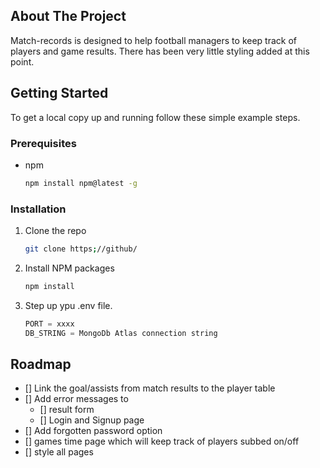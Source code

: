 ## About The Project

Match-records is designed to help football managers to keep track of players and game results. There has been very little styling added at this point.

## Getting Started

To get a local copy up and running follow these simple example steps.

### Prerequisites

* npm
    ```sh
    npm install npm@latest -g
    ```

### Installation

1. Clone the repo
    ```sh
    git clone https;//github/
    ```
2. Install NPM packages
    ```sh
    npm install
    ```
3. Step up ypu .env file.
    ```js
    PORT = xxxx
    DB_STRING = MongoDb Atlas connection string
    ```

## Roadmap
 
- [] Link the goal/assists from match results to the player table
- [] Add error messages to
    - [] result form
    - [] Login and Signup page
- [] Add forgotten password option
- [] games time page which will keep track of players subbed on/off 
- [] style all pages